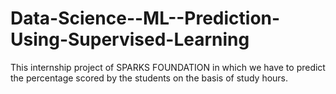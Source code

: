 # Data-Science--ML--Prediction-Using-Supervised-Learning
This internship project of SPARKS FOUNDATION in which we have to predict the percentage scored by the students on the basis of study hours.
